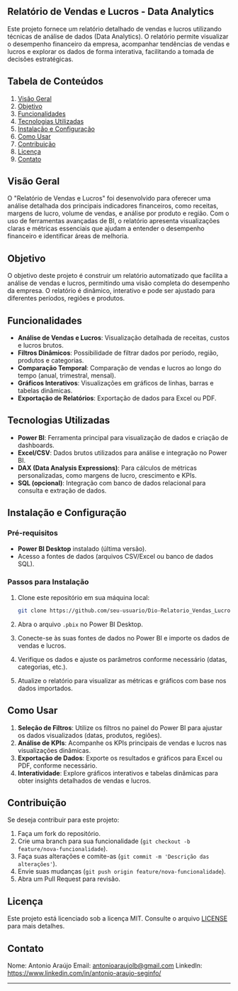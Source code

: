 ## Relatório de Vendas e Lucros - Data Analytics

Este projeto fornece um relatório detalhado de vendas e lucros utilizando técnicas de análise de dados (Data Analytics). O relatório permite visualizar o desempenho financeiro da empresa, acompanhar tendências de vendas e lucros e explorar os dados de forma interativa, facilitando a tomada de decisões estratégicas.

## Tabela de Conteúdos

1. [Visão Geral](#visão-geral)
2. [Objetivo](#objetivo)
3. [Funcionalidades](#funcionalidades)
4. [Tecnologias Utilizadas](#tecnologias-utilizadas)
5. [Instalação e Configuração](#instalação-e-configuração)
6. [Como Usar](#como-usar)
7. [Contribuição](#contribuição)
8. [Licença](#licença)
9. [Contato](#contato)

## Visão Geral

O "Relatório de Vendas e Lucros" foi desenvolvido para oferecer uma análise detalhada dos principais indicadores financeiros, como receitas, margens de lucro, volume de vendas, e análise por produto e região. Com o uso de ferramentas avançadas de BI, o relatório apresenta visualizações claras e métricas essenciais que ajudam a entender o desempenho financeiro e identificar áreas de melhoria.

## Objetivo

O objetivo deste projeto é construir um relatório automatizado que facilita a análise de vendas e lucros, permitindo uma visão completa do desempenho da empresa. O relatório é dinâmico, interativo e pode ser ajustado para diferentes períodos, regiões e produtos.

## Funcionalidades

- **Análise de Vendas e Lucros**: Visualização detalhada de receitas, custos e lucros brutos.
- **Filtros Dinâmicos**: Possibilidade de filtrar dados por período, região, produtos e categorias.
- **Comparação Temporal**: Comparação de vendas e lucros ao longo do tempo (anual, trimestral, mensal).
- **Gráficos Interativos**: Visualizações em gráficos de linhas, barras e tabelas dinâmicas.
- **Exportação de Relatórios**: Exportação de dados para Excel ou PDF.

## Tecnologias Utilizadas

- **Power BI**: Ferramenta principal para visualização de dados e criação de dashboards.
- **Excel/CSV**: Dados brutos utilizados para análise e integração no Power BI.
- **DAX (Data Analysis Expressions)**: Para cálculos de métricas personalizadas, como margens de lucro, crescimento e KPIs.
- **SQL (opcional)**: Integração com banco de dados relacional para consulta e extração de dados.

## Instalação e Configuração

### Pré-requisitos

- **Power BI Desktop** instalado (última versão).
- Acesso a fontes de dados (arquivos CSV/Excel ou banco de dados SQL).
  
### Passos para Instalação

1. Clone este repositório em sua máquina local:

    ```bash
    git clone https://github.com/seu-usuario/Dio-Relatorio_Vendas_Lucros_Data-Analytics.git
    ```

2. Abra o arquivo `.pbix` no Power BI Desktop.

3. Conecte-se às suas fontes de dados no Power BI e importe os dados de vendas e lucros.

4. Verifique os dados e ajuste os parâmetros conforme necessário (datas, categorias, etc.).

5. Atualize o relatório para visualizar as métricas e gráficos com base nos dados importados.

## Como Usar

1. **Seleção de Filtros**: Utilize os filtros no painel do Power BI para ajustar os dados visualizados (datas, produtos, regiões).
2. **Análise de KPIs**: Acompanhe os KPIs principais de vendas e lucros nas visualizações dinâmicas.
3. **Exportação de Dados**: Exporte os resultados e gráficos para Excel ou PDF, conforme necessário.
4. **Interatividade**: Explore gráficos interativos e tabelas dinâmicas para obter insights detalhados de vendas e lucros.

## Contribuição

Se deseja contribuir para este projeto:

1. Faça um fork do repositório.
2. Crie uma branch para sua funcionalidade (`git checkout -b feature/nova-funcionalidade`).
3. Faça suas alterações e comite-as (`git commit -m 'Descrição das alterações'`).
4. Envie suas mudanças (`git push origin feature/nova-funcionalidade`).
5. Abra um Pull Request para revisão.

## Licença

Este projeto está licenciado sob a licença MIT. Consulte o arquivo [LICENSE](LICENSE) para mais detalhes.

## Contato

Nome: Antonio Araújo
Email: antonioaraujolb@gmail.com
LinkedIn: https://www.linkedin.com/in/antonio-araujo-seginfo/

---
